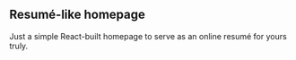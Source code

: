 ## Resumé-like homepage

Just a simple React-built homepage to serve as an online resumé for yours truly.